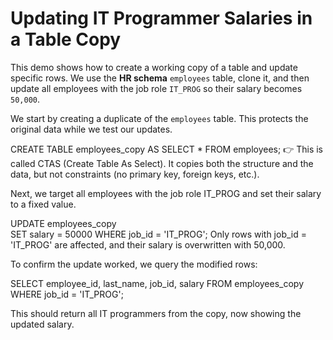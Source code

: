 # Updating IT Programmer Salaries in a Table Copy

This demo shows how to create a working copy of a table and update specific rows. We use the **HR schema** `employees` table, clone it, and then update all employees with the job role `IT_PROG` so their salary becomes `50,000`.

We start by creating a duplicate of the `employees` table. This protects the original data while we test our updates.

CREATE TABLE employees_copy AS 
SELECT * 
FROM employees;
👉 This is called CTAS (Create Table As Select). It copies both the structure and the data, but not constraints (no primary key, foreign keys, etc.).

Next, we target all employees with the job role IT_PROG and set their salary to a fixed value.

UPDATE employees_copy  
SET salary = 50000
WHERE job_id = 'IT_PROG';
Only rows with job_id = 'IT_PROG' are affected, and their salary is overwritten with 50,000.

To confirm the update worked, we query the modified rows:

SELECT employee_id, last_name, job_id, salary
FROM employees_copy
WHERE job_id = 'IT_PROG';

This should return all IT programmers from the copy, now showing the updated salary.
